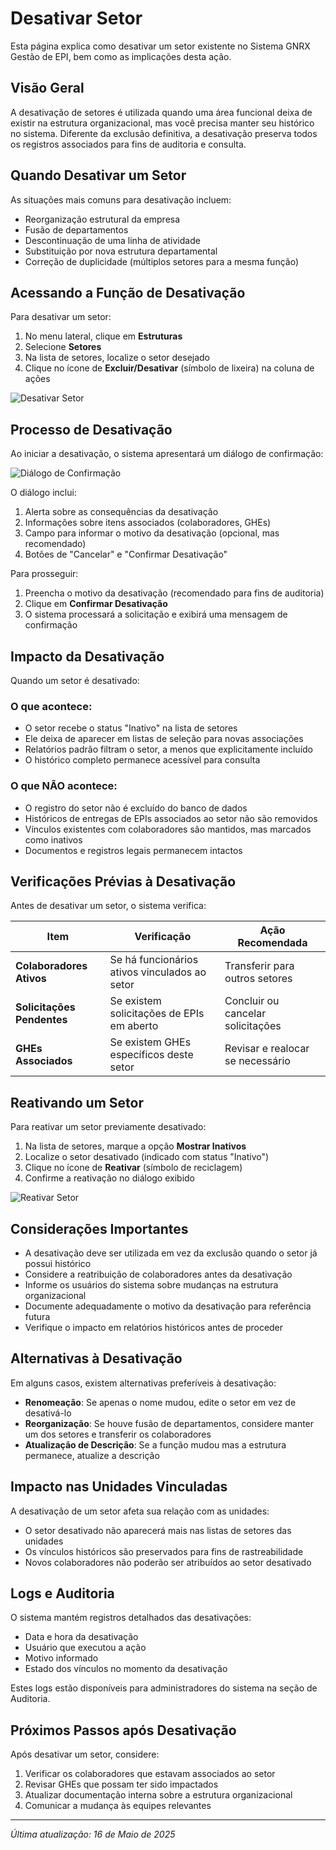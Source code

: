 # Desativar Setor

Esta página explica como desativar um setor existente no Sistema GNRX Gestão de EPI, bem como as implicações desta ação.

## Visão Geral

A desativação de setores é utilizada quando uma área funcional deixa de existir na estrutura organizacional, mas você precisa manter seu histórico no sistema. Diferente da exclusão definitiva, a desativação preserva todos os registros associados para fins de auditoria e consulta.

## Quando Desativar um Setor

As situações mais comuns para desativação incluem:

- Reorganização estrutural da empresa
- Fusão de departamentos
- Descontinuação de uma linha de atividade
- Substituição por nova estrutura departamental
- Correção de duplicidade (múltiplos setores para a mesma função)

## Acessando a Função de Desativação

Para desativar um setor:

1. No menu lateral, clique em **Estruturas**
2. Selecione **Setores**
3. Na lista de setores, localize o setor desejado
4. Clique no ícone de **Excluir/Desativar** (símbolo de lixeira) na coluna de ações

![Desativar Setor](../../../assets/images/desativar-setor.png)

## Processo de Desativação

Ao iniciar a desativação, o sistema apresentará um diálogo de confirmação:

![Diálogo de Confirmação](../../../assets/images/dialogo-confirmacao-desativacao-setor.png)

O diálogo inclui:

1. Alerta sobre as consequências da desativação
2. Informações sobre itens associados (colaboradores, GHEs)
3. Campo para informar o motivo da desativação (opcional, mas recomendado)
4. Botões de "Cancelar" e "Confirmar Desativação"

Para prosseguir:
1. Preencha o motivo da desativação (recomendado para fins de auditoria)
2. Clique em **Confirmar Desativação**
3. O sistema processará a solicitação e exibirá uma mensagem de confirmação

## Impacto da Desativação

Quando um setor é desativado:

### O que acontece:
- O setor recebe o status "Inativo" na lista de setores
- Ele deixa de aparecer em listas de seleção para novas associações
- Relatórios padrão filtram o setor, a menos que explicitamente incluído
- O histórico completo permanece acessível para consulta

### O que NÃO acontece:
- O registro do setor não é excluído do banco de dados
- Históricos de entregas de EPIs associados ao setor não são removidos
- Vínculos existentes com colaboradores são mantidos, mas marcados como inativos
- Documentos e registros legais permanecem intactos

## Verificações Prévias à Desativação

Antes de desativar um setor, o sistema verifica:

| Item | Verificação | Ação Recomendada |
|------|-------------|------------------|
| **Colaboradores Ativos** | Se há funcionários ativos vinculados ao setor | Transferir para outros setores |
| **Solicitações Pendentes** | Se existem solicitações de EPIs em aberto | Concluir ou cancelar solicitações |
| **GHEs Associados** | Se existem GHEs específicos deste setor | Revisar e realocar se necessário |

## Reativando um Setor

Para reativar um setor previamente desativado:

1. Na lista de setores, marque a opção **Mostrar Inativos**
2. Localize o setor desativado (indicado com status "Inativo")
3. Clique no ícone de **Reativar** (símbolo de reciclagem)
4. Confirme a reativação no diálogo exibido

![Reativar Setor](../../../assets/images/reativar-setor.png)

## Considerações Importantes

- A desativação deve ser utilizada em vez da exclusão quando o setor já possui histórico
- Considere a reatribuição de colaboradores antes da desativação
- Informe os usuários do sistema sobre mudanças na estrutura organizacional
- Documente adequadamente o motivo da desativação para referência futura
- Verifique o impacto em relatórios históricos antes de proceder

## Alternativas à Desativação

Em alguns casos, existem alternativas preferíveis à desativação:

- **Renomeação**: Se apenas o nome mudou, edite o setor em vez de desativá-lo
- **Reorganização**: Se houve fusão de departamentos, considere manter um dos setores e transferir os colaboradores
- **Atualização de Descrição**: Se a função mudou mas a estrutura permanece, atualize a descrição

## Impacto nas Unidades Vinculadas

A desativação de um setor afeta sua relação com as unidades:

- O setor desativado não aparecerá mais nas listas de setores das unidades
- Os vínculos históricos são preservados para fins de rastreabilidade
- Novos colaboradores não poderão ser atribuídos ao setor desativado

## Logs e Auditoria

O sistema mantém registros detalhados das desativações:

- Data e hora da desativação
- Usuário que executou a ação
- Motivo informado
- Estado dos vínculos no momento da desativação

Estes logs estão disponíveis para administradores do sistema na seção de Auditoria.

## Próximos Passos após Desativação

Após desativar um setor, considere:

1. Verificar os colaboradores que estavam associados ao setor
2. Revisar GHEs que possam ter sido impactados
3. Atualizar documentação interna sobre a estrutura organizacional
4. Comunicar a mudança às equipes relevantes

---

*Última atualização: 16 de Maio de 2025*